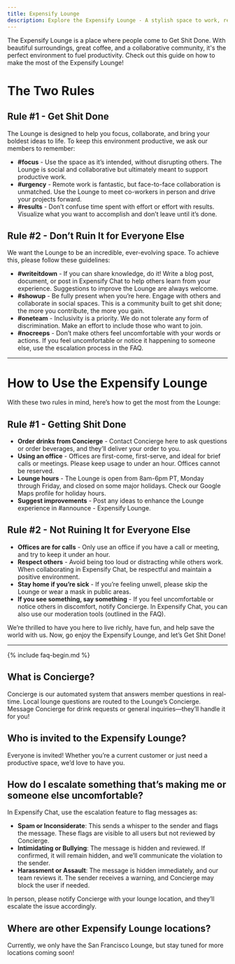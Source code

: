 ```yaml
---
title: Expensify Lounge
description: Explore the Expensify Lounge - A stylish space to work, relax, and connect.
---
```


The Expensify Lounge is a place where people come to Get Shit Done. With beautiful surroundings, great coffee, and a collaborative community, it's the perfect environment to fuel productivity. Check out this guide on how to make the most of the Expensify Lounge!

# The Two Rules

## Rule #1 - Get Shit Done
The Lounge is designed to help you focus, collaborate, and bring your boldest ideas to life. To keep this environment productive, we ask our members to remember:

- **#focus** - Use the space as it’s intended, without disrupting others. The Lounge is social and collaborative but ultimately meant to support productive work.
- **#urgency** - Remote work is fantastic, but face-to-face collaboration is unmatched. Use the Lounge to meet co-workers in person and drive your projects forward.
- **#results** - Don’t confuse time spent with effort or effort with results. Visualize what you want to accomplish and don’t leave until it’s done.

## Rule #2 - Don’t Ruin It for Everyone Else
We want the Lounge to be an incredible, ever-evolving space. To achieve this, please follow these guidelines:

- **#writeitdown** - If you can share knowledge, do it! Write a blog post, document, or post in Expensify Chat to help others learn from your experience. Suggestions to improve the Lounge are always welcome.
- **#showup** - Be fully present when you’re here. Engage with others and collaborate in social spaces. This is a community built to get shit done; the more you contribute, the more you gain.
- **#oneteam** - Inclusivity is a priority. We do not tolerate any form of discrimination. Make an effort to include those who want to join.
- **#nocreeps** - Don’t make others feel uncomfortable with your words or actions. If you feel uncomfortable or notice it happening to someone else, use the escalation process in the FAQ.

---

# How to Use the Expensify Lounge
With these two rules in mind, here’s how to get the most from the Lounge:

## Rule #1 - Getting Shit Done
- **Order drinks from Concierge** - Contact Concierge here to ask questions or order beverages, and they’ll deliver your order to you.
- **Using an office** - Offices are first-come, first-serve, and ideal for brief calls or meetings. Please keep usage to under an hour. Offices cannot be reserved.
- **Lounge hours** - The Lounge is open from 8am-6pm PT, Monday through Friday, and closed on some major holidays. Check our Google Maps profile for holiday hours.
- **Suggest improvements** - Post any ideas to enhance the Lounge experience in #announce - Expensify Lounge.

## Rule #2 - Not Ruining It for Everyone Else
- **Offices are for calls** - Only use an office if you have a call or meeting, and try to keep it under an hour.
- **Respect others** - Avoid being too loud or distracting while others work. When collaborating in Expensify Chat, be respectful and maintain a positive environment.
- **Stay home if you’re sick** - If you’re feeling unwell, please skip the Lounge or wear a mask in public areas.
- **If you see something, say something** - If you feel uncomfortable or notice others in discomfort, notify Concierge. In Expensify Chat, you can also use our moderation tools (outlined in the FAQ).

We’re thrilled to have you here to live richly, have fun, and help save the world with us. Now, go enjoy the Expensify Lounge, and let’s Get Shit Done!

---

{% include faq-begin.md %}

## What is Concierge? 
Concierge is our automated system that answers member questions in real-time. Local lounge questions are routed to the Lounge’s Concierge. Message Concierge for drink requests or general inquiries—they’ll handle it for you!

## Who is invited to the Expensify Lounge?
Everyone is invited! Whether you’re a current customer or just need a productive space, we’d love to have you.

## How do I escalate something that’s making me or someone else uncomfortable? 
In Expensify Chat, use the escalation feature to flag messages as:

- **Spam or Inconsiderate**: This sends a whisper to the sender and flags the message. These flags are visible to all users but not reviewed by Concierge.
- **Intimidating or Bullying**: The message is hidden and reviewed. If confirmed, it will remain hidden, and we’ll communicate the violation to the sender.
- **Harassment or Assault**: The message is hidden immediately, and our team reviews it. The sender receives a warning, and Concierge may block the user if needed.

In person, please notify Concierge with your lounge location, and they’ll escalate the issue accordingly.

## Where are other Expensify Lounge locations? 
Currently, we only have the San Francisco Lounge, but stay tuned for more locations coming soon! 
